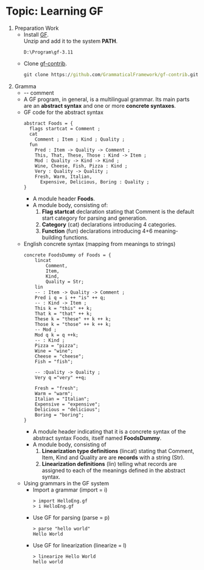# Topic: Learning GF
1. Preparation Work
    - Install [GF](https://github.com/GrammaticalFramework/gf-core/releases/tag/3.11).  
    Unzip and add it to the system **PATH**.
      ```
      D:\Program\gf-3.11
      ```
    - Clone [gf-contrib](https://github.com/GrammaticalFramework/gf-contrib).
      ``` cmd
      git clone https://github.com/GrammaticalFramework/gf-contrib.git
      ``` 
2. Gramma  
    - -- comment  
    - A GF program, in general, is a multilingual grammar. Its main parts are an **abstract syntax** and one or more **concrete syntaxes**.
    - GF code for the abstract syntax
      ``` gf
      abstract Foods = {
        flags startcat = Comment ;
        cat
          Comment ; Item ; Kind ; Quality ;
        fun
          Pred : Item -> Quality -> Comment ;
          This, That, These, Those : Kind -> Item ;
          Mod : Quality -> Kind -> Kind ;
          Wine, Cheese, Fish, Pizza : Kind ;
          Very : Quality -> Quality ;
          Fresh, Warm, Italian, 
            Expensive, Delicious, Boring : Quality ;
      }
      ```  
      + A module header **Foods**.
      + A module body, consisting of:
        1. **Flag startcat** declaration stating that Comment is the default start category for parsing and generation.
        2. **Category** (cat) declarations introducing 4 categories.
        3. **Function** (fun) declarations introducing 4+6 meaning-building functions.
    - English concrete syntax (mapping from meanings to strings)
      ``` gf
      concrete FoodsDummy of Foods = {
          lincat
              Comment,
              Item,
              Kind,
              Quality = Str;
          lin
          -- : Item -> Quality -> Comment ;
          Pred i q = i ++ "is" ++ q;
          -- : Kind -> Item ;
          This k = "this" ++ k;
          That k = "that" ++ k;
          These k = "these" ++ k ++ k;
          Those k = "those" ++ k ++ k;
          -- Mod ;
          Mod q k = q ++k;
          -- : Kind ;
          Pizza = "pizza";
          Wine = "wine";
          Cheese = "cheese";
          Fish = "fish";

          -- :Quality -> Quality ;
          Very q ="very" ++q;

          Fresh = "fresh";
          Warm = "warm";
          Italian = "Italian";
          Expensive = "expensive";
          Delicious = "delicious";
          Boring = "boring";
      }
      ```  
      + A module header indicating that it is a concrete syntax of the abstract syntax Foods, itself named **FoodsDummy**.
      + A module body, consisting of
        1. **Linearization type definitions** (lincat) stating that Comment, Item, Kind and Quality are are **records** with a string (Str).
        2. **Linearization definitions** (lin) telling what records are assigned to each of the meanings defined in the abstract syntax.
    - Using grammars in the GF system
      + Import a grammar (import = i)
        ```
        > import HelloEng.gf
        > i HelloEng.gf
        ``` 
      + Use GF for parsing (parse = p)
        ```
        > parse "hello world"
        Hello World
        ``` 
      + Use GF for linearization (linearize = l)  
        ```
        > linearize Hello World
        hello world
        ``` 